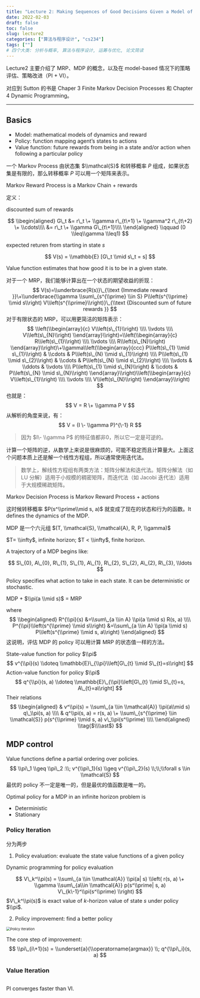 ```yaml
---
title: "Lecture 2: Making Sequences of Good Decisions Given a Model of the World"
date: 2022-02-03
draft: false
toc: false
slug: lecture2
categories: ["算法与程序设计", "cs234"]
tags: [""]
# 四个大类: 分析与概率, 算法与程序设计, 运筹与优化, 论文简读
---
```




Lecture2 主要介绍了 MRP、MDP 的概念，以及在 model-based 情况下的策略评估、策略改进（PI + VI）。

对应到 Sutton 的书是 Chaper 3 Finite Markov Decision Processes 和 Chapter 4 Dynamic Programming。



---



## Basics

+ Model: mathematical models of dynamics and reward
+ Policy: function mapping agent’s states to actions
+ Value function: future rewards from being in a state and/or action when following a particular policy

一个 Markov Process 由状态集 $\\mathcal{S}$ 和转移概率 $P$ 组成，如果状态集是有限的，那么转移概率 $P$ 可以用一个矩阵来表示。

Markov Reward Process is a Markov Chain + rewards

定义：

discounted sum of rewards

$$
\\begin{aligned}
G\_t &= r\_t \+ \\gamma r\_{t\+1} \+ \\gamma^2 r\_{t\+2} \+ \\cdots\\\\
 &= r\_t \+ \\gamma G\_{t\+1}\\\\
\\end{aligned}  \\qquad (0 \\leq\\gamma \\leq1) 
$$

expected returen from starting in state $s$

$$
V(s) = \\mathbb{E} [G\_t \\mid s\_t = s]
$$

Value function estimates that how good it is to be in a given state.



对于一个 MRP，我们能够计算出在一个状态的期望收益的折现：
$$
V(s)=\\underbrace{R(s)}\_{\\text {Immediate reward }}\+\\underbrace{\\gamma \\sum\_{s^{\\prime} \\in S} P\\left(s^{\\prime} \\mid s\\right) V\\left(s^{\\prime}\\right)}\_{\\text {Discounted sum of future rewards }}
$$
对于有限状态的 MRP，可以用更简洁的矩阵表示：
$$
\\left(\\begin{array}{c}
V\\left(s\_{1}\\right) \\\\
\\vdots \\\\
V\\left(s\_{N}\\right)
\\end{array}\\right)=\\left(\\begin{array}{c}
R\\left(s\_{1}\\right) \\\\
\\vdots \\\\
R\\left(s\_{N}\\right)
\\end{array}\\right)\+\\gamma\\left(\\begin{array}{ccc}
P\\left(s\_{1} \\mid s\_{1}\\right) & \\cdots & P\\left(s\_{N} \\mid s\_{1}\\right) \\\\
P\\left(s\_{1} \\mid s\_{2}\\right) & \\cdots & P\\left(s\_{N} \\mid s\_{2}\\right) \\\\
\\vdots & \\ddots & \\vdots \\\\
P\\left(s\_{1} \\mid s\_{N}\\right) & \\cdots & P\\left(s\_{N} \\mid s\_{N}\\right)
\\end{array}\\right)\\left(\\begin{array}{c}
V\\left(s\_{1}\\right) \\\\
\\vdots \\\\
V\\left(s\_{N}\\right)
\\end{array}\\right)
$$
也就是：
$$
V = R \+ \\gamma P V
$$
从解析的角度来说，有：
$$
V = (I \- \\gamma P)^{\-1} R
$$

> 因为 $I\- \\gamma P$ 的特征值都非0，所以它一定是可逆的。



计算一个矩阵的逆，从数学上来说是很麻烦的，可能不稳定而且计算量大。上面这个问题本质上还是解一个线性方程组，所以通常使用迭代法。

> 数学上，解线性方程组有两类方法：矩阵分解法和迭代法。矩阵分解法（如 LU 分解）适用于小规模的稠密矩阵，而迭代法（如 Jacobi 迭代法）适用于大规模稀疏矩阵。



Markov Decision Process is Markov Reward Process + actions

这时候转移概率 $P(s^\\prime\\mid s, a)$ 就变成了现在的状态和行为的函数。It defines the dynamics of the MDP.

MDP 是一个六元组 $(T, \\mathcal{S}, \\mathcal{A}, R, P, \\gamma)$

$T= \\infty$, infinite horizon; $T < \\infty$, finite horizon.

A trajectory of a MDP begins like:

$$
S\_{0}, A\_{0}, R\_{1}, S\_{1}, A\_{1}, R\_{2}, S\_{2}, A\_{2}, R\_{3}, \\ldots
$$

Policy specifies what action to take in each state. It can be deterministic or stochastic.



MDP + $\\pi(a \\mid s)$ = MRP

where
$$
\\begin{aligned}
R^{\\pi}(s) &=\\sum\_{a \\in A} \\pi(a \\mid s) R(s, a) \\\\
P^{\\pi}\\left(s^{\\prime} \\mid s\\right) &=\\sum\_{a \\in A} \\pi(a \\mid s) P\\left(s^{\\prime} \\mid s, a\\right)
\\end{aligned}
$$
这说明，评估 MDP 的 policy 可以用计算 MRP 的状态值一样的方法。



State-value function for policy $\\pi$
$$
v^{\\pi}(s) \\doteq \\mathbb{E}\_{\\pi}\\left[G\_{t} \\mid S\_{t}=s\\right]
$$
Action-value function for policy $\\pi$
$$
q^{\\pi}(s, a) \\doteq \\mathbb{E}\_{\\pi}\\left[G\_{t} \\mid S\_{t}=s, A\_{t}=a\\right]
$$
Their relations
$$
\\begin{aligned}
& v^\\pi(s) = \\sum\_{a \\in \\mathcal{A}} \\pi(a\\mid s) q\_\\pi(s, a) \\\\
& q^\\pi(s, a) = r(s, a) \+ \\sum\_{s^{\\prime} \\in \\mathcal{S}} p(s^{\\prime} \\mid s, a) v\_\\pi(s^\\prime) \\\\
\\end{aligned} \\tag{$\\\\ast$}
$$


## MDP control

Value functions deﬁne a partial ordering over policies.
$$
\\pi\_1 \\geq \\pi\_2 :\\; v^{\\pi\_1}(s) \\geq v^{\\pi\_2}(s) \\;\\;\\forall s \\in \\mathcal{S}
$$
最优的 policy 不一定是唯一的，但是最优的值函数是唯一的。



Optimal policy for a MDP in an infinite horizon problem is

+ Deterministic
+ Stationary



### Policy Iteration

分为两步

1. Policy evaluation: evaluate the state value functions of a given policy

Dynamic programming for policy evaluation

$$
V\_k^\\pi(s) = \\sum\_{a \\in \\mathcal{A}}   \\pi(a| s)  \\left( r(s, a) \+ \\gamma \\sum\_{a\\in \\mathcal{A}} p(s^\\prime| s, a) V\_{k\-1}^\\pi(s^\\prime) \\right)
$$
$V\_k^\\pi(s)$ is exact value of $k$-horizon value of state $s$ under policy $\\pi$. 



2. Policy improvement: find a better policy



<img src="../../figures/lecture2/pi.png" alt="Policy Iteration" style="zoom:67%;" />



The core step of improvement:
$$
\\pi\_{i\+1}(s) = \\underset{a}{\\operatorname{argmax}} \\; q^{\\pi\_i}(s, a)
$$


### Value Iteration



<img src="../../figures/lecture2/vi.png" alt="" style="zoom:67%;" />







PI converges faster than VI.

